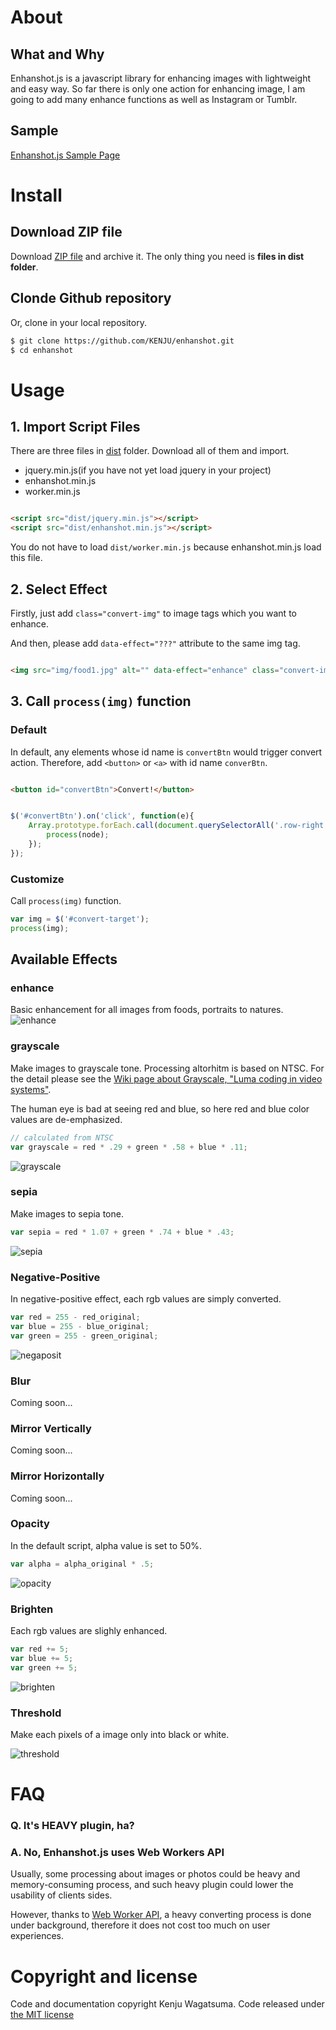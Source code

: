 # About

## What and Why

Enhanshot.js is a javascript library for enhancing images with lightweight and easy way. So far there is only one action for enhancing image, I am going to add many enhance functions as well as Instagram or Tumblr.


## Sample

[Enhanshot.js Sample Page](http://KENJU.github.io/enhanshot)

# Install

## Download ZIP file

Download [ZIP file](https://github.com/KENJU/enhanshot/archive/master.zip) and archive it. The only thing you need is **files in dist folder**.

## Clonde Github repository

Or, clone in your local repository.

```bash
$ git clone https://github.com/KENJU/enhanshot.git
$ cd enhanshot
```

# Usage

## 1. Import Script Files

There are three files in [dist](https://github.com/KENJU/enhanshot/tree/master/dist) folder. Download all of them and import.

- jquery.min.js(if you have not yet load jquery in your project)
- enhanshot.min.js
- worker.min.js

```html

<script src="dist/jquery.min.js"></script>
<script src="dist/enhanshot.min.js"></script>

```

You do not have to load `dist/worker.min.js` because enhanshot.min.js load this file.

## 2. Select Effect

Firstly, just add `class="convert-img"` to image tags which you want to enhance.

And then, please add `data-effect="???"` attribute to the same img tag.

```html

<img src="img/food1.jpg" alt="" data-effect="enhance" class="convert-img">

```

## 3. Call `process(img)` function

### Default

In default, any elements whose id name is `convertBtn` would trigger convert action. Therefore, add `<button>` or `<a>` with id name `converBtn`.

```html

<button id="convertBtn">Convert!</button>	


```

```js

$('#convertBtn').on('click', function(e){
	Array.prototype.forEach.call(document.querySelectorAll('.row-right img'), function(node){
		process(node);
	});
});

```

### Customize

Call `process(img)` function.

```js
var img = $('#convert-target');
process(img);

```

##  Available Effects
### enhance
Basic enhancement for all images from foods, portraits to natures.
<img src="img/enhance.png" alt="enhance">

### grayscale
Make images to grayscale tone. Processing altorhitm is based on NTSC. For the detail please see the [Wiki page about Grayscale, "Luma coding in video systems"](http://en.wikipedia.org/wiki/Grayscale).

The human eye is bad at seeing red and blue, so here red and blue color values are de-emphasized.

```js
// calculated from NTSC
var grayscale = red * .29 + green * .58 + blue * .11;
```
<img src="img/grayscale.png" alt="grayscale">

### sepia
Make images to sepia tone.

```js
var sepia = red * 1.07 + green * .74 + blue * .43;
```
<img src="img/sepia.png" alt="sepia">

### Negative-Positive
In negative-positive effect, each rgb values are simply converted.

```js
var red = 255 - red_original;
var blue = 255 - blue_original;
var green = 255 - green_original;
```

<img src="img/negaposi.png" alt="negaposit">

### Blur
Coming soon...

### Mirror Vertically
Coming soon...

### Mirror Horizontally
Coming soon...

### Opacity
In the default script, alpha value is set to 50%.

```js
var alpha = alpha_original * .5;
```

<img src="img/opacity.png" alt="opacity">

### Brighten
Each rgb values are slighly enhanced.

```js
var red += 5;
var blue += 5;
var green += 5;
```

<img src="img/brighten.png" alt="brighten">

### Threshold
Make each pixels of a image only into black or white.

<img src="img/threshold.png" alt="threshold">


# FAQ

### Q. It's HEAVY plugin, ha?
### A. No, Enhanshot.js uses Web Workers API

Usually, some processing about images or photos could be heavy and memory-consuming process, and such heavy plugin could lower the usability of clients sides.

However, thanks to [Web Worker API](https://developer.mozilla.org/ja/docs/Web/API/Worker), a heavy converting process is done under background, therefore it does not cost too much on user experiences.

# Copyright and license
Code and documentation copyright Kenju Wagatsuma. Code released under [the MIT license](https://github.com/KENJU/enhanshot/blob/master/LICENSE)
